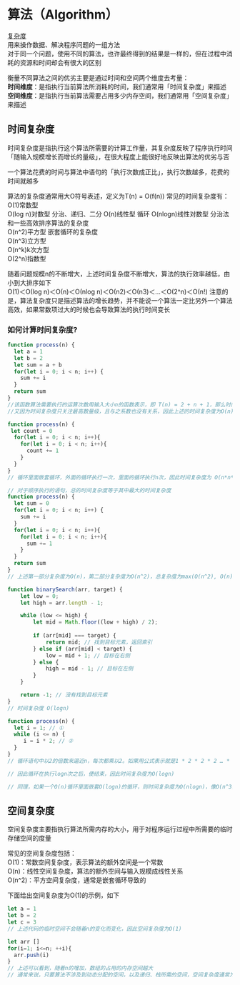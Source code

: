 # 算法（Algorithm）
[复杂度](https://github.com/biaochenxuying/blog/issues/29)  
用来操作数据、解决程序问题的一组方法  
对于同一个问题，使用不同的算法，也许最终得到的结果是一样的，但在过程中消耗的资源和时间却会有很大的区别  

衡量不同算法之间的优劣主要是通过时间和空间两个维度去考量：  
**时间维度**：是指执行当前算法所消耗的时间，我们通常用「时间复杂度」来描述  
**空间维度**：是指执行当前算法需要占用多少内存空间，我们通常用「空间复杂度」来描述  

## 时间复杂度
时间复杂度是指执行这个算法所需要的计算工作量，其复杂度反映了程序执行时间「随输入规模增长而增长的量级」，在很大程度上能很好地反映出算法的优劣与否  

一个算法花费的时间与算法中语句的「执行次数成正比」，执行次数越多，花费的时间就越多  

算法的复杂度通常用大O符号表述，定义为T(n) = O(f(n))
常见的时间复杂度有：  
O(1)常数型  
O(log n)对数型  分治、递归、二分
O(n)线性型  循环
O(nlogn)线性对数型  分治法和一些高效排序算法的复杂度  
O(n^2)平方型  嵌套循环的复杂度  
O(n^3)立方型  
O(n^k)k次方型  
O(2^n)指数型  

随着问题规模n的不断增大，上述时间复杂度不断增大，算法的执行效率越低，由小到大排序如下  
Ο(1)＜Ο(log n)＜Ο(n)＜Ο(nlog n)＜Ο(n2)＜Ο(n3)＜…＜Ο(2^n)＜Ο(n!)
注意的是，算法复杂度只是描述算法的增长趋势，并不能说一个算法一定比另外一个算法高效，如果常数项过大的时候也会导致算法的执行时间变长

### 如何计算时间复杂度?
```js
function process(n) {
  let a = 1
  let b = 2
  let sum = a + b
  for(let i = 0; i < n; i++) {
    sum += i
  }
  return sum
}
//该函数算法需要执行的运算次数用输入大小n的函数表示，即 T(n) = 2 + n + 1，那么时间复杂度为O(n + 3)
//又因为时间复杂度只关注最高数量级，且与之系数也没有关系，因此上述的时间复杂度为O(n)
```
```js
function process(n) {
 let count = 0
  for(let i = 0; i < n; i++){
    for(let i = 0; i < n; i++){
      count += 1
    }
  }
}
// 循环里面嵌套循环，外面的循环执行一次，里面的循环执行n次，因此时间复杂度为 O(n*n*1 + 2) = O(n^2)
```
```js
// 对于顺序执行的语句，总的时间复杂度等于其中最大的时间复杂度
function process(n) {
  let sum = 0
  for(let i = 0; i < n; i++) {
    sum += i
  }
  for(let i = 0; i < n; i++){
    for(let i = 0; i < n; i++){
      sum += 1
    }
  }
  return sum
}
// 上述第一部分复杂度为O(n)，第二部分复杂度为O(n^2)，总复杂度为max(O(n^2), O(n)) = O(n^2)
```
```js
function binarySearch(arr, target) {
    let low = 0;
    let high = arr.length - 1;

    while (low <= high) {
        let mid = Math.floor((low + high) / 2);
        
        if (arr[mid] === target) {
            return mid; // 找到目标元素，返回索引
        } else if (arr[mid] < target) {
            low = mid + 1; // 目标在右侧
        } else {
            high = mid - 1; // 目标在左侧
        }
    }

    return -1; // 没有找到目标元素
} 
// 时间复杂度 O(logn)
```
```js
function process(n) {
  let i = 1; // ①
  while (i <= n) {
     i = i * 2; // ②
  }
}
// 循环语句中以2的倍数来逼近n，每次都乘以2。如果用公式表示就是1 * 2 * 2 * 2 … * 2 <=n，也就是说2的x次方小于等于n时会执行循环体，记作2^x <= n，于是得出x<=logn

// 因此循环在执行logn次之后，便结束，因此时间复杂度为O(logn)

// 同理，如果一个O(n)循环里面嵌套O(logn)的循环，则时间复杂度为O(nlogn)，像O(n^3)无非也就是嵌套了三层O(n)循环
```

## 空间复杂度
空间复杂度主要指执行算法所需内存的大小，用于对程序运行过程中所需要的临时存储空间的度量  

常见的空间复杂度包括：  
O(1)：常数空间复杂度，表示算法的额外空间是一个常数  
O(n)：线性空间复杂度，算法的额外空间与输入规模成线性关系  
O(n^2)：平方空间复杂度，通常是嵌套循环导致的  

下面给出空间复杂度为O(1)的示例，如下
```js
let a = 1
let b = 2
let c = 3
// 上述代码的临时空间不会随着n的变化而变化，因此空间复杂度为O(1)
```
```js
let arr []
for(i=1; i<=n; ++i){
  arr.push(i)
}
// 上述可以看到，随着n的增加，数组的占用的内存空间越大
// 通常来说，只要算法不涉及到动态分配的空间，以及递归、栈所需的空间，空间复杂度通常为O(1)，一个一维数组a[n]，空间复杂度O(n)，二维数组为O(n^2)
```